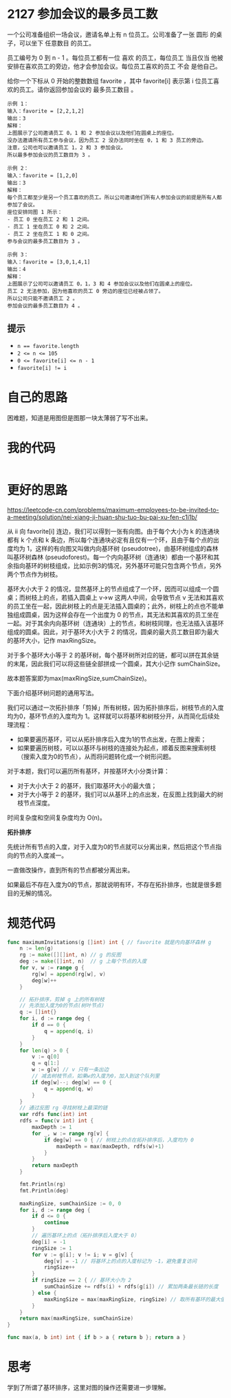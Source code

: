# 2127 参加会议的最多员工数

一个公司准备组织一场会议，邀请名单上有 n 位员工。公司准备了一张 圆形 的桌子，可以坐下 任意数目 的员工。

员工编号为 0 到 n - 1 。每位员工都有一位 喜欢 的员工，每位员工 当且仅当 他被安排在喜欢员工的旁边，他才会参加会议。每位员工喜欢的员工 不会 是他自己。

给你一个下标从 0 开始的整数数组 favorite ，其中 favorite[i] 表示第 i 位员工喜欢的员工。请你返回参加会议的 最多员工数目 。

```
示例 1：
输入：favorite = [2,2,1,2]
输出：3
解释：
上图展示了公司邀请员工 0，1 和 2 参加会议以及他们在圆桌上的座位。
没办法邀请所有员工参与会议，因为员工 2 没办法同时坐在 0，1 和 3 员工的旁边。
注意，公司也可以邀请员工 1，2 和 3 参加会议。
所以最多参加会议的员工数目为 3 。

示例 2：
输入：favorite = [1,2,0]
输出：3
解释：
每个员工都至少是另一个员工喜欢的员工。所以公司邀请他们所有人参加会议的前提是所有人都参加了会议。
座位安排同图 1 所示：
- 员工 0 坐在员工 2 和 1 之间。
- 员工 1 坐在员工 0 和 2 之间。
- 员工 2 坐在员工 1 和 0 之间。
参与会议的最多员工数目为 3 。

示例 3：
输入：favorite = [3,0,1,4,1]
输出：4
解释：
上图展示了公司可以邀请员工 0，1，3 和 4 参加会议以及他们在圆桌上的座位。
员工 2 无法参加，因为他喜欢的员工 0 旁边的座位已经被占领了。
所以公司只能不邀请员工 2 。
参加会议的最多员工数目为 4 。
```

## 提示

- `n == favorite.length`
- `2 <= n <= 105`
- `0 <= favorite[i] <= n - 1`
- `favorite[i] != i`

# 自己的思路

困难题，知道是用图但是图那一块太薄弱了写不出来。

# 我的代码

```go

```

# 更好的思路

https://leetcode-cn.com/problems/maximum-employees-to-be-invited-to-a-meeting/solution/nei-xiang-ji-huan-shu-tuo-bu-pai-xu-fen-c1i1b/

从 ii 向 favorite[i] 连边，我们可以得到一张有向图。由于每个大小为 k 的连通块都有 k 个点和 k 条边，所以每个连通块必定有且仅有一个环，且由于每个点的出度均为 1，这样的有向图又叫做内向基环树 (pseudotree)，由基环树组成的森林叫基环树森林 (pseudoforest)。每一个内向基环树（连通块）都由一个基环和其余指向基环的树枝组成，比如示例3的情况，另外基环可能只包含两个节点，另外两个节点作为树枝。

基环大小大于 2 的情况，显然基环上的节点组成了一个环，因而可以组成一个圆桌；而树枝上的点，若插入圆桌上 v→w 这两人中间，会导致节点 v 无法和其喜欢的员工坐在一起，因此树枝上的点是无法插入圆桌的；此外，树枝上的点也不能单独组成圆桌，因为这样会存在一个出度为 0 的节点，其无法和其喜欢的员工坐在一起。对于其余内向基环树（连通块）上的节点，和树枝同理，也无法插入该基环组成的圆桌。因此，对于基环大小大于 2 的情况，圆桌的最大员工数目即为最大的基环大小，记作 maxRingSize。

对于多个基环大小等于 2 的基环树，每个基环树所对应的链，都可以拼在其余链的末尾，因此我们可以将这些链全部拼成一个圆桌，其大小记作 sumChainSize。

故本题答案即为max(maxRingSize,sumChainSize)。

下面介绍基环树问题的通用写法。

我们可以通过一次拓扑排序「剪掉」所有树枝，因为拓扑排序后，树枝节点的入度均为0，基环节点的入度均为 1。这样就可以将基环和树枝分开，从而简化后续处理流程：

- 如果要遍历基环，可以从拓扑排序后入度为1的节点出发，在图上搜索；
- 如果要遍历树枝，可以以基环与树枝的连接处为起点，顺着反图来搜索树枝（搜索入度为0的节点），从而将问题转化成一个树形问题。

对于本题，我们可以遍历所有基环，并按基环大小分类计算：

- 对于大小大于 2 的基环，我们取基环大小的最大值；
- 对于大小等于 2 的基环，我们可以从基环上的点出发，在反图上找到最大的树枝节点深度。

时间复杂度和空间复杂度均为 O(n)。



**拓扑排序**

先统计所有节点的入度，对于入度为0的节点就可以分离出来，然后把这个节点指向的节点的入度减一。

一直做改操作，直到所有的节点都被分离出来。

如果最后不存在入度为0的节点，那就说明有环，不存在拓扑排序，也就是很多题目的无解的情况。

# 规范代码

```go
func maximumInvitations(g []int) int { // favorite 就是内向基环森林 g
	n := len(g)
	rg := make([][]int, n) // g 的反图
	deg := make([]int, n)  // g 上每个节点的入度
	for v, w := range g {
		rg[w] = append(rg[w], v)
		deg[w]++
	}

	// 拓扑排序，剪掉 g 上的所有树枝
    // 先添加入度为0的节点(树叶节点)
	q := []int{}
	for i, d := range deg {
		if d == 0 {
			q = append(q, i)
		}
	}
	for len(q) > 0 {
		v := q[0]
		q = q[1:]
		w := g[v] // v 只有一条出边
        // 减去树枝节点，如果w的入度为0，加入到这个队列里
		if deg[w]--; deg[w] == 0 {
			q = append(q, w)
		}
	}
	// 通过反图 rg 寻找树枝上最深的链
	var rdfs func(int) int
	rdfs = func(v int) int {
		maxDepth := 1
		for _, w := range rg[v] {
			if deg[w] == 0 { // 树枝上的点在拓扑排序后，入度均为 0
				maxDepth = max(maxDepth, rdfs(w)+1)
			}
		}
		return maxDepth
	}

    fmt.Println(rg)
    fmt.Println(deg)
    
	maxRingSize, sumChainSize := 0, 0
	for i, d := range deg {
		if d <= 0 {
			continue
		}
		// 遍历基环上的点（拓扑排序后入度大于 0）
		deg[i] = -1
		ringSize := 1
		for v := g[i]; v != i; v = g[v] {
			deg[v] = -1 // 将基环上的点的入度标记为 -1，避免重复访问
			ringSize++
		}
		if ringSize == 2 { // 基环大小为 2
			sumChainSize += rdfs(i) + rdfs(g[i]) // 累加两条最长链的长度
		} else {
			maxRingSize = max(maxRingSize, ringSize) // 取所有基环的最大值
		}
	}
	return max(maxRingSize, sumChainSize)
}

func max(a, b int) int { if b > a { return b }; return a }
```

# 思考

学到了所谓了基环排序，这里对图的操作还需要进一步理解。

